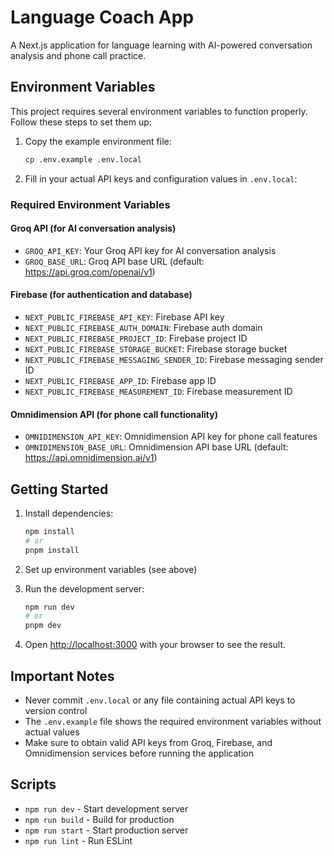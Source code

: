 # Language Coach App

A Next.js application for language learning with AI-powered conversation analysis and phone call practice.

## Environment Variables

This project requires several environment variables to function properly. Follow these steps to set them up:

1. Copy the example environment file:
   ```bash
   cp .env.example .env.local
   ```

2. Fill in your actual API keys and configuration values in `.env.local`:

### Required Environment Variables

#### Groq API (for AI conversation analysis)
- `GROQ_API_KEY`: Your Groq API key for AI conversation analysis
- `GROQ_BASE_URL`: Groq API base URL (default: https://api.groq.com/openai/v1)

#### Firebase (for authentication and database)
- `NEXT_PUBLIC_FIREBASE_API_KEY`: Firebase API key
- `NEXT_PUBLIC_FIREBASE_AUTH_DOMAIN`: Firebase auth domain
- `NEXT_PUBLIC_FIREBASE_PROJECT_ID`: Firebase project ID
- `NEXT_PUBLIC_FIREBASE_STORAGE_BUCKET`: Firebase storage bucket
- `NEXT_PUBLIC_FIREBASE_MESSAGING_SENDER_ID`: Firebase messaging sender ID
- `NEXT_PUBLIC_FIREBASE_APP_ID`: Firebase app ID
- `NEXT_PUBLIC_FIREBASE_MEASUREMENT_ID`: Firebase measurement ID

#### Omnidimension API (for phone call functionality)
- `OMNIDIMENSION_API_KEY`: Omnidimension API key for phone call features
- `OMNIDIMENSION_BASE_URL`: Omnidimension API base URL (default: https://api.omnidimension.ai/v1)

## Getting Started

1. Install dependencies:
   ```bash
   npm install
   # or
   pnpm install
   ```

2. Set up environment variables (see above)

3. Run the development server:
   ```bash
   npm run dev
   # or
   pnpm dev
   ```

4. Open [http://localhost:3000](http://localhost:3000) with your browser to see the result.

## Important Notes

- Never commit `.env.local` or any file containing actual API keys to version control
- The `.env.example` file shows the required environment variables without actual values
- Make sure to obtain valid API keys from Groq, Firebase, and Omnidimension services before running the application

## Scripts

- `npm run dev` - Start development server
- `npm run build` - Build for production
- `npm run start` - Start production server
- `npm run lint` - Run ESLint

